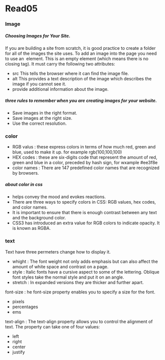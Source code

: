 # Read05
### Image
##### Choosing Images for Your Site.
If you are building a site from scratch, it is good practice to create a folder for all of the images the site uses.
To add an image into the page you need to use an <img> element. This is an empty element (which means there is no closing tag). It must carry the following two attributes:
- src This tells the browser where it can find the image file.
- alt This provides a text description of the image which describes the image if you cannot see it.
-  provide additional information about the image.

##### three rules to remember when you are creating images for your website.
- Save images in the right format.
- Save images at the right size.
- Use the correct resolution.

### color
- RGB valus : these express colors in terms of how much red, green and blue, used to make it up. for example rgb(100,100,100)
- HEX codes : these are six-digits code that represent the amount of red, green and blue in a color, preceded by hash sign, for wxample #ee3f8e
- color names : There are 147 predefined color names that are recognized by browsers.

##### about color in css
- helps convey the mood and evokes reactions.
- There are three ways to specify colors in CSS: RGB values, hex codes, and color names.
- It is important to ensure that there is enough contrast between any text and the background color.
- CSS3 has introduced an extra value for RGB colors to indicate opacity. It is known as RGBA.


### text
Text have three permeters change how to display it.
- whight : The font weight not only adds emphasis but can also affect the amount of white space and contrast on a page.
- style : Italic fonts have a cursive aspect to some of the lettering. Oblique font styles take the normal style and put it on an angle.
- stretch : In expanded versions they are thicker and further apart.

font-size : he font-size property enables you to specify a size for the font. 
- pixels
- percentages 
- ems 

text-align : The text-align property allows you to control the alignment of text. The property can take one of four values:
- left
- right
- center
- justify